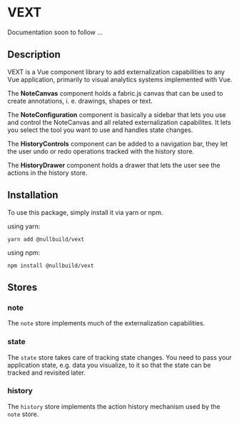 # VEXT

Documentation soon to follow ...

## Description

VEXT is a Vue component library to add externalization capabilities to any Vue application,
primarily to visual analytics systems implemented with Vue.

The **NoteCanvas** component holds a fabric.js canvas that can be used to create annotations, i. e. drawings, shapes or text.

The **NoteConfiguration** component is basically a sidebar that lets you use and control the NoteCanvas and all related externalization capabilites.
It lets you select the tool you want to use and handles state changes.

The **HistoryControls** component can be added to a navigation bar, they let the user undo or redo operations tracked with the history store.

The **HistoryDrawer** component holds a drawer that lets the user see the actions in the history store.

## Installation

To use this package, simply install it via yarn or npm.

using yarn:
```shell
yarn add @nullbuild/vext
```

using npm:
```shell
npm install @nullbuild/vext
```

## Stores

### note

The `note` store implements much of the externalization capabilities.

### state

The `state` store takes care of tracking state changes. You need to pass your application state, e.g. data you visualize, to it so that the state can be tracked and revisited later.

### history

The `history` store implements the action history mechanism used by the `note` store.
